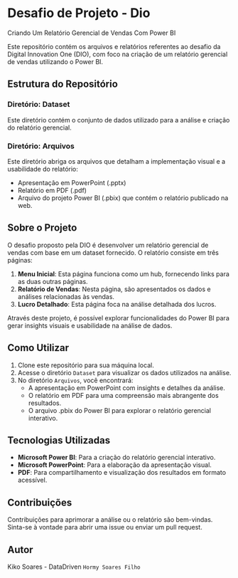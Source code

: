 
# Desafio de Projeto - Dio
Criando Um Relatório Gerencial de Vendas Com Power BI

Este repositório contém os arquivos e relatórios referentes ao desafio da Digital Innovation One (DIO), com foco na criação de um relatório gerencial de vendas utilizando o Power BI.

## Estrutura do Repositório

### Diretório: Dataset
Este diretório contém o conjunto de dados utilizado para a análise e criação do relatório gerencial.

### Diretório: Arquivos
Este diretório abriga os arquivos que detalham a implementação visual e a usabilidade do relatório:
- Apresentação em PowerPoint (.pptx)
- Relatório em PDF (.pdf)
- Arquivo do projeto Power BI (.pbix) que contém o relatório publicado na web.

## Sobre o Projeto

O desafio proposto pela DIO é desenvolver um relatório gerencial de vendas com base em um dataset fornecido. O relatório consiste em três páginas:
1. **Menu Inicial**: Esta página funciona como um hub, fornecendo links para as duas outras páginas.
2. **Relatório de Vendas**: Nesta página, são apresentados os dados e análises relacionadas às vendas.
3. **Lucro Detalhado**: Esta página foca na análise detalhada dos lucros.

Através deste projeto, é possível explorar funcionalidades do Power BI para gerar insights visuais e usabilidade na análise de dados.

## Como Utilizar

1. Clone este repositório para sua máquina local.
2. Acesse o diretório `Dataset` para visualizar os dados utilizados na análise.
3. No diretório `Arquivos`, você encontrará:
   - A apresentação em PowerPoint com insights e detalhes da análise.
   - O relatório em PDF para uma compreensão mais abrangente dos resultados.
   - O arquivo .pbix do Power BI para explorar o relatório gerencial interativo.

## Tecnologias Utilizadas

- **Microsoft Power BI**: Para a criação do relatório gerencial interativo.
- **Microsoft PowerPoint**: Para a elaboração da apresentação visual.
- **PDF**: Para compartilhamento e visualização dos resultados em formato acessível.

## Contribuições

Contribuições para aprimorar a análise ou o relatório são bem-vindas. Sinta-se à vontade para abrir uma issue ou enviar um pull request.

## Autor

Kiko Soares - DataDriven `Hormy Soares Filho`
